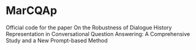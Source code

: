 # MarCQAp
Official code for the paper On the Robustness of Dialogue History Representation in Conversational Question Answering: A Comprehensive Study and a New Prompt-based Method

